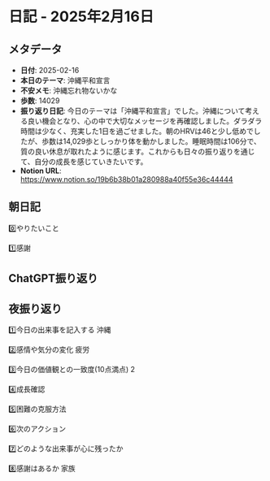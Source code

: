 # 日記 - 2025年2月16日

## メタデータ
- **日付**: 2025-02-16
- **本日のテーマ**: 沖縄平和宣言
- **不安メモ**: 沖縄忘れ物ないかな
- **歩数**: 14029
- **振り返り日記**: 今日のテーマは「沖縄平和宣言」でした。沖縄について考える良い機会となり、心の中で大切なメッセージを再確認しました。ダラダラ時間は少なく、充実した1日を過ごせました。朝のHRVは46と少し低めでしたが、歩数は14,029歩としっかり体を動かしました。睡眠時間は106分で、質の良い休息が取れたように感じます。これからも日々の振り返りを通じて、自分の成長を感じていきたいです。
- **Notion URL**: https://www.notion.so/19b6b38b01a280988a40f55e36c44444

## 朝日記
0️⃣やりたいこと

1️⃣感謝

## ChatGPT振り返り


## 夜振り返り
1️⃣今日の出来事を記入する
沖縄

2️⃣感情や気分の変化
疲労

3️⃣今日の価値観との一致度(10点満点)
2

4️⃣成長確認

5️⃣困難の克服方法

6️⃣次のアクション

7️⃣どのような出来事が心に残ったか

8️⃣感謝はあるか
家族